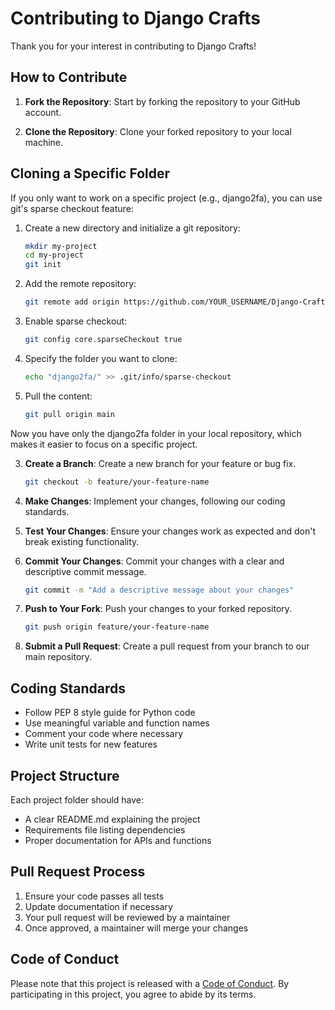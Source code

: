 # Contributing to Django Crafts
Thank you for your interest in contributing to Django Crafts!

## How to Contribute

1. **Fork the Repository**: Start by forking the repository to your GitHub account.

2. **Clone the Repository**: Clone your forked repository to your local machine.

## Cloning a Specific Folder

If you only want to work on a specific project (e.g., django2fa), you can use git's sparse checkout feature:

1. Create a new directory and initialize a git repository:
   ```bash
   mkdir my-project
   cd my-project
   git init
   ```

2. Add the remote repository:
   ```bash
   git remote add origin https://github.com/YOUR_USERNAME/Django-Crafts.git
   ```

3. Enable sparse checkout:
   ```bash
   git config core.sparseCheckout true
   ```

4. Specify the folder you want to clone:
   ```bash
   echo "django2fa/" >> .git/info/sparse-checkout
   ```

5. Pull the content:
   ```bash
   git pull origin main
   ```

Now you have only the django2fa folder in your local repository, which makes it easier to focus on a specific project.

3. **Create a Branch**: Create a new branch for your feature or bug fix.
   ```bash
   git checkout -b feature/your-feature-name
   ```

4. **Make Changes**: Implement your changes, following our coding standards.

5. **Test Your Changes**: Ensure your changes work as expected and don't break existing functionality.

6. **Commit Your Changes**: Commit your changes with a clear and descriptive commit message.
   ```bash
   git commit -m "Add a descriptive message about your changes"
   ```

7. **Push to Your Fork**: Push your changes to your forked repository.
   ```bash
   git push origin feature/your-feature-name
   ```

8. **Submit a Pull Request**: Create a pull request from your branch to our main repository.

## Coding Standards

- Follow PEP 8 style guide for Python code
- Use meaningful variable and function names
- Comment your code where necessary
- Write unit tests for new features

## Project Structure

Each project folder should have:
- A clear README.md explaining the project
- Requirements file listing dependencies
- Proper documentation for APIs and functions

## Pull Request Process

1. Ensure your code passes all tests
2. Update documentation if necessary
3. Your pull request will be reviewed by a maintainer
4. Once approved, a maintainer will merge your changes

## Code of Conduct

Please note that this project is released with a [Code of Conduct](./code_of_conduct.md). By participating in this project, you agree to abide by its terms.